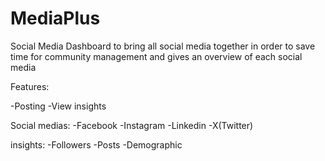 # MediaPlus
Social Media Dashboard to bring all social media together in order to save time for community management and gives an overview of each social media

Features: 

-Posting
-View insights

Social medias:
-Facebook 
-Instagram 
-Linkedin
-X(Twitter)

insights:
-Followers
-Posts
-Demographic
